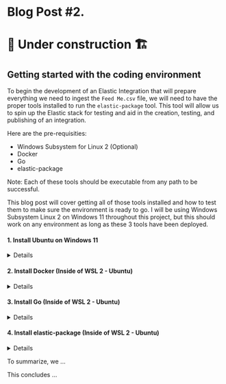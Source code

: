 # Blog Post #2. 
# 🚧 Under construction 🏗 
## Getting started with the coding environment

To begin the development of an Elastic Integration that will prepare everything we need to 
ingest the `Feed Me.csv` file, we will need to have the proper tools installed to run the `elastic-package` 
tool. This tool will allow us to spin up the Elastic stack for testing and aid in the creation,
testing, and publishing of an integration.

Here are the pre-requisities:
- Windows Subsystem for Linux 2 (Optional)
- Docker
- Go
- elastic-package

Note: Each of these tools should be executable from any path to be successful.

This blog post will cover getting all of those tools installed and how to test them to make sure
the environment is ready to go. I will be using Windows Subsystem Linux 2 on Windows 11 throughout
this project, but this should work on any environment as long as these 3 tools have been deployed.

#### 1. Install Ubuntu on Windows 11
<details>

To install Windows Subsystem for Linux 2 on Windows 11, open up a command prompt (not as an admin) and run this:

`wsl --install -d Ubuntu`

Once installed, we can log into this newly installed Operating System:

`wsl -d Ubuntu-22.04`

Congrats, you are now in your Ubuntu OS inside of Windows.

⚠️ Note: If the command above doesn't work because you see this error: `There is no distribution with the supplied name.`, you can check to see what distributions have been installed by running:

`wsl --list`

Then run `wsl -d {distribution}` by placing in the version of Ubuntu that is listed as installed.

In my environment I see this as the output:
```
PS C:\Users\nicpe> wsl --list
Windows Subsystem for Linux Distributions:
Debian (Default)
Ubuntu-22.04
```

Now make sure you have internet access by running:

`curl google.com`

If you see `curl: (6) Could not resolve host: google.com` then you need to fix DNS by follow the commands below.

⚠️ Fix DNS resolution issues (Optional - You may need to run this if you cannot access the internet from within Ubuntu on Windows)

```
echo -e "[network]\ngenerateResolvConf = false" | sudo tee -a /etc/wsl.conf
sudo unlink /etc/resolv.conf
echo nameserver 8.8.8.8 | sudo tee /etc/resolv.conf
```

For more details on setting up WSL 2 you can see Microsoft's documentation [here.](https://learn.microsoft.com/en-us/windows/wsl/install#install-wsl-command)
</details>

#### 2. Install Docker (Inside of WSL 2 - Ubuntu)
<details>

Now it is time to install docker when you are inside of Ubuntu.

As a reminder, to get logged into Ubuntu, open up command prompt or powershell (not as an admin) and run `wsl -d Ubuntu-22.04`.

Or you can use the drop down inside of the terminal like so:

![image](https://github.com/nicpenning/Elasti-daddy/assets/5582679/c650ad49-46fe-405b-94d4-fed7dae89494)

Then Ubuntu will be running:

![image](https://github.com/nicpenning/Elasti-daddy/assets/5582679/d534ff33-4556-4845-8932-3bbb4cdf1729)


When you try to run docker or docker-compose right now it will fail:

![image](https://github.com/nicpenning/Elasti-daddy/assets/5582679/66012272-cc01-49b9-b655-b3f26217de29)

So we need to install docker and docker-compose:

```
curl -fsSL https://get.docker.com -o get-docker.sh
sudo sh get-docker.sh
```

Example Output:
```
napsta@el33t-b00k-1:~$ curl -fsSL https://get.docker.com -o get-docker.sh
napsta@el33t-b00k-1:~$ sudo sh get-docker.sh
# Executing docker install script, commit: c2de0811708b6d9015ed1a2c80f02c9b70c8ce7b

WSL DETECTED: We recommend using Docker Desktop for Windows.

...snipped for brevity...

================================================================================
```

Now we should be able to run docker and see the following if we were successful:

![image](https://github.com/nicpenning/Elasti-daddy/assets/5582679/20623856-bfbd-4d95-9883-8010dc1fae83)

Then we need to install docker-compose and start the service:

```
sudo apt-get install docker-compose
sudo service docker start
```

If all is successful, then you should be able to test our docker installation by running:

```
docker run hello-world
sudo service docker start
```

Then you should see this output if it worked:

```
napsta@el33t-b00k-1:~$ docker run hello-world
Unable to find image 'hello-world:latest' locally
latest: Pulling from library/hello-world
719385e32844: Pull complete
Digest: sha256:c2e23624975516c7e27b1b25be3682a8c6c4c0cea011b791ce98aa423b5040a0
Status: Downloaded newer image for hello-world:latest

Hello from Docker!
...snipped for brevity...
```


Running Docker with your user instead of sudo

```
sudo usermod -aG docker $USER
sudo groupadd docker
newgrp docker
```



</details>

#### 3. Install Go (Inside of WSL 2 - Ubuntu)

<details>

```
wget https://go.dev/dl/go1.20.5.linux-amd64.tar.gz #(Find latest download link here - Linux: https://go.dev/dl/)
tar -xf go1.20.5.linux-amd64.tar.gz
sudo nano /etc/profile --> Add export PATH="~/go/:$PATH" to the bottom of the file
```

</details>

#### 4. Install elastic-package (Inside of WSL 2 - Ubuntu)

<details>

```
wget https://github.com/elastic/elastic-package/releases/download/v0.81.0/elastic-package_0.81.0_linux_amd64.tar.gz #(Find latest download link here elastic-package_*.*.*_linux_amd64.tar.gz - https://github.com/elastic/elastic-package/releases)
mkdir ~/eptar -xf elastic-package_*.*.*_linux_amd64.tar.gz -C ~/ep
sudo nano /etc/profile --> Add export PATH="~/ep/:$PATH" to the bottom of the file
```

Now let's try to run the elastic-package tool from our home directory.

```
elastic-package --version
```
</details>

To summarize, we ...

This concludes ...
